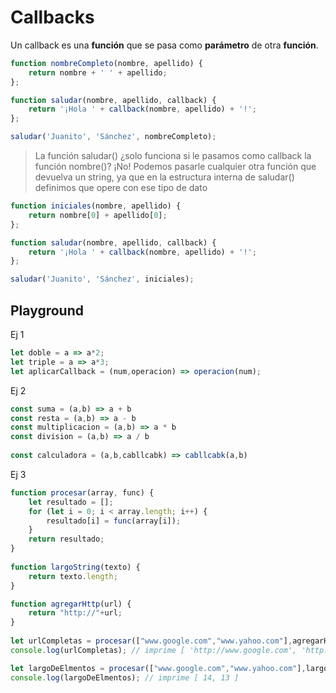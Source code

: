 # Callbacks
Un callback es una **función** que se pasa como **parámetro** de otra **función**. 

```js
function nombreCompleto(nombre, apellido) {
    return nombre + ' ' + apellido;
};

function saludar(nombre, apellido, callback) {
    return '¡Hola ' + callback(nombre, apellido) + '!';
};

saludar('Juanito', 'Sánchez', nombreCompleto);
```

> La función saludar() ¿solo funciona si le pasamos como callback la función nombre()?
> ¡No!
> Podemos pasarle cualquier otra función que devuelva un string, ya que en la estructura interna de saludar() definimos que opere con ese tipo de dato

```js
function iniciales(nombre, apellido) {
    return nombre[0] + apellido[0];
};

function saludar(nombre, apellido, callback) {
    return '¡Hola ' + callback(nombre, apellido) + '!';
};

saludar('Juanito', 'Sánchez', iniciales);
```

## Playground
Ej 1
```js
let doble = a => a*2;
let triple = a => a*3;
let aplicarCallback = (num,operacion) => operacion(num);
```

Ej 2
```js
const suma = (a,b) => a + b
const resta = (a,b) => a - b
const multiplicacion = (a,b) => a * b
const division = (a,b) => a / b
            
const calculadora = (a,b,cabllcabk) => cabllcabk(a,b)
```
Ej 3
```js
function procesar(array, func) {
    let resultado = [];
    for (let i = 0; i < array.length; i++) {
        resultado[i] = func(array[i]);
    }        
    return resultado;
}        
    
function largoString(texto) {
    return texto.length;
}

function agregarHttp(url) {
    return "http://"+url;
}
  
let urlCompletas = procesar(["www.google.com","www.yahoo.com"],agregarHttp)
console.log(urlCompletas); // imprime [ 'http://www.google.com', 'http://www.yahoo.com' ]

let largoDeElmentos = procesar(["www.google.com","www.yahoo.com"],largoString)
console.log(largoDeElmentos); // imprime [ 14, 13 ]
```